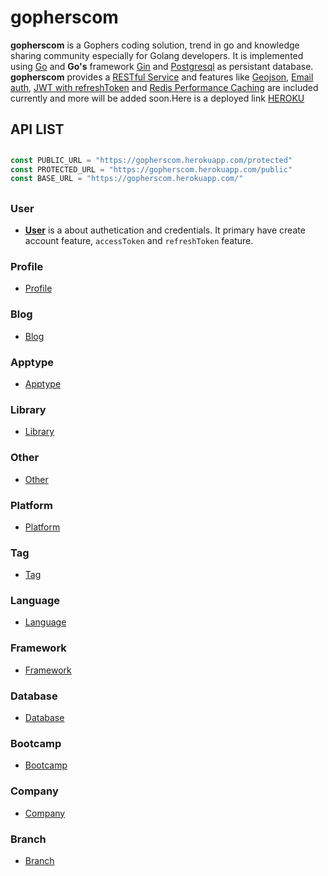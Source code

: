 # gopherscom

**gopherscom** is a Gophers coding solution, trend in go and knowledge sharing community especially for Golang developers. It is implemented using [Go](https://golang.org/) and **Go's** framework [Gin](https://github.com/gin-gonic) and [Postgresql](https://www.postgresql.org/) as persistant database. **gopherscom** provides a [RESTful Service](https://restfulapi.net/)
 and features like [Geojson](http://geojson.io/), [Email
auth](https://mail.google.com/), [JWT with refreshToken](http://www.passportjs.org/) and [Redis Performance Caching](https://redis.io/) are included currently and more will be
added soon.Here is a deployed link [HEROKU](https://gopherscom.herokuapp.com/)


##
##


## API LIST

##

```go
const PUBLIC_URL = "https://gopherscom.herokuapp.com/protected"
const PROTECTED_URL = "https://gopherscom.herokuapp.com/public"
const BASE_URL = "https://gopherscom.herokuapp.com/"
```
##


### User
-  **[User](./docs/user.md)** is a about authetication and credentials. It primary have create account feature, `accessToken` and `refreshToken` feature.

### Profile
- [Profile](./docs/profile.md)

### Blog
- [Blog](./docs/blog.md)

### Apptype
- [Apptype](./docs/apptype.md)

### Library
- [Library](./docs/library.md)

### Other
- [Other](./docs/other.md)

### Platform
- [Platform](./docs/platform.md)

### Tag
- [Tag](./docs/tag.md)

### Language
- [Language](./docs/language.md)

### Framework
- [Framework](./docs/framework.md)

### Database
- [Database](./docs/database.md)

### Bootcamp
- [Bootcamp](./docs/bootcamp.md)

### Company
- [Company](./docs/company.md)

### Branch
- [Branch](./docs/branch.md)

##
##